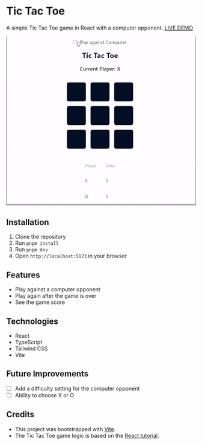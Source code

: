 # Tic Tac Toe

A simple Tic Tac Toe game in React with a computer opponent.
[LIVE DEMO](https://tictactoe-ten.vercel.app/)

![Tic Tac Toe](./tictactoe-ezgif.gif)

## Installation

1. Clone the repository
2. Run `pnpm install`
3. Run `pnpm dev`
4. Open `http://localhost:5173` in your browser

## Features

- Play against a computer opponent
- Play again after the game is over
- See the game score

## Technologies

- React
- TypeScript
- Tailwind CSS
- Vite

## Future Improvements

- [ ] Add a difficulty setting for the computer opponent
- [ ] Ability to choose X or O

## Credits

- This project was bootstrapped with [Vite](https://vitejs.dev/).
- The Tic Tac Toe game logic is based on the [React tutorial](https://react.dev/learn/tutorial-tic-tac-toe).
